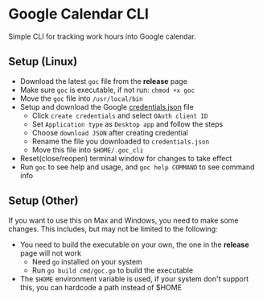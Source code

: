 # Google Calendar CLI

Simple CLI for tracking work hours into Google calendar.

## Setup (Linux)

- Download the latest `goc` file from the **release** page
- Make sure `goc` is executable, if not run: `chmod +x goc`
- Move the `goc` file into `/usr/local/bin`
- Setup and download the Google [credentials.json](https://console.cloud.google.com/apis/credentials) file
  - Click `create credentials` and select `OAuth client ID`
  - Set `Application type` as `Desktop app` and follow the steps
  - Choose `download JSON` after creating credential
  - Rename the file you downloaded to `credentials.json`
  - Move this file into `$HOME/.goc_cli`
- Reset(close/reopen) terminal window for changes to take effect
- Run `goc` to see help and usage, and `goc help COMMAND` to see command info

## Setup (Other)

If you want to use this on Max and Windows, you need to make some changes.
This includes, but may not be limited to the following:

- You need to build the executable on your own, the one in the **release** page will not work
  - Need `go` installed on your system
  - Run `go build cmd/goc.go` to build the executable
- The `$HOME` environment variable is used, if your system don't support this, you can hardcode a path instead of $HOME
